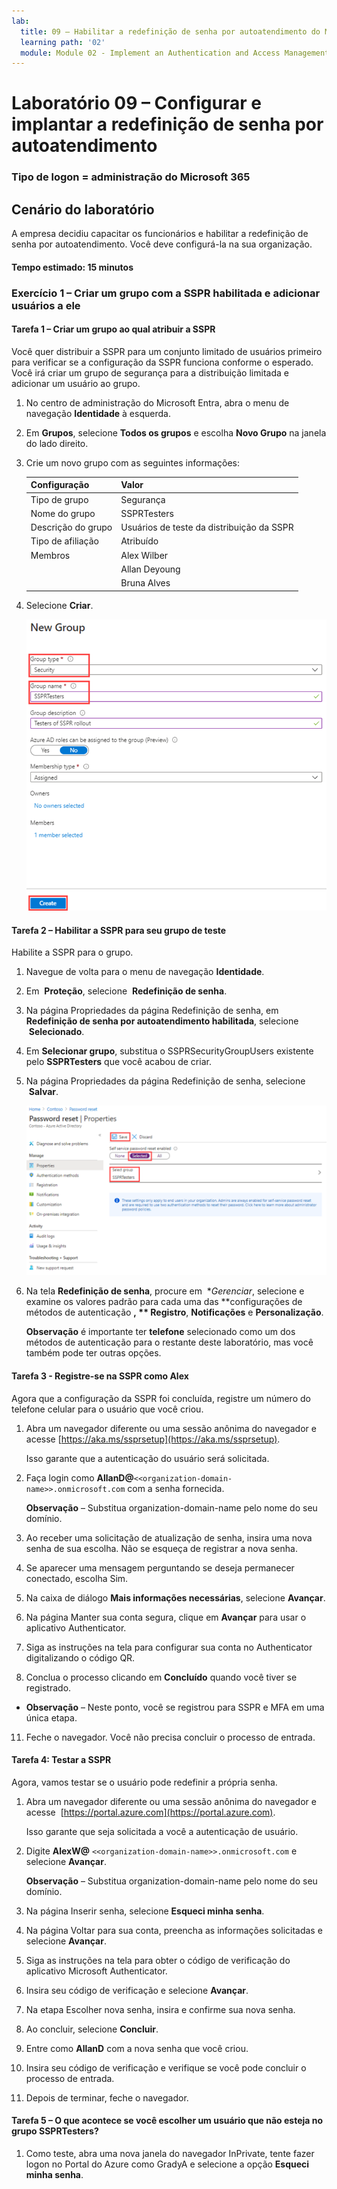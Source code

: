 ```yaml
---
lab:
  title: 09 – Habilitar a redefinição de senha por autoatendimento do Microsoft Entra
  learning path: '02'
  module: Module 02 - Implement an Authentication and Access Management Solution
---
```


# Laboratório 09 – Configurar e implantar a redefinição de senha por autoatendimento

### Tipo de logon = administração do Microsoft 365

## Cenário do laboratório

A empresa decidiu capacitar os funcionários e habilitar a redefinição de senha por autoatendimento. Você deve configurá-la na sua organização.

#### Tempo estimado: 15 minutos

### Exercício 1 – Criar um grupo com a SSPR habilitada e adicionar usuários a ele

#### Tarefa 1 – Criar um grupo ao qual atribuir a SSPR

Você quer distribuir a SSPR para um conjunto limitado de usuários primeiro para verificar se a configuração da SSPR funciona conforme o esperado. Você irá criar um grupo de segurança para a distribuição limitada e adicionar um usuário ao grupo.

1. No centro de administração do Microsoft Entra, abra o menu de navegação **Identidade** à esquerda.
1. Em **Grupos**, selecione **Todos os grupos** e escolha **Novo Grupo** na janela do lado direito.

2. Crie um novo grupo com as seguintes informações:

    | **Configuração**| **Valor**|
    | :--- | :--- |
    | Tipo de grupo| Segurança|
    | Nome do grupo| SSPRTesters|
    | Descrição do grupo| Usuários de teste da distribuição da SSPR|
    | Tipo de afiliação| Atribuído|
    | Membros| Alex Wilber |
    | |  Allan Deyoung |
    | | Bruna Alves |
  
    
3. Selecione **Criar**.

    ![Imagem da tela exibindo a página Novo grupo com tipo de grupo, nome do grupo e criar realçados](./media/lp2-mod2-create-sspr-security-group.png)

#### Tarefa 2 – Habilitar a SSPR para seu grupo de teste

Habilite a SSPR para o grupo.

1. Navegue de volta para o menu de navegação **Identidade**.

2. Em  **Proteção**, selecione  **Redefinição de senha**.

3. Na página Propriedades da página Redefinição de senha, em **Redefinição de senha por autoatendimento habilitada**, selecione  **Selecionado**.

4. Em **Selecionar grupo**, substitua o SSPRSecurityGroupUsers existente pelo **SSPRTesters** que você acabou de criar.

5. Na página Propriedades da página Redefinição de senha, selecione  **Salvar**.

    ![Imagem da tela exibindo a página de propriedades Redefinição de senha com Selecionado, Selecionar grupo e Salvar realçados](./media/lp2-mod2-enable-password-reset-for-selected-group.png)

6. Na tela **Redefinição de senha**, procure em  **Gerenciar*, selecione e examine os valores padrão para cada uma das **configurações de métodos de autenticação **, ** Registro**, **Notificações** e **Personalização**.

    **Observação** é importante ter **telefone** selecionado como um dos métodos de autenticação para o restante deste laboratório, mas você também pode ter outras opções.

#### Tarefa 3 - Registre-se na SSPR como Alex

Agora que a configuração da SSPR foi concluída, registre um número do telefone celular para o usuário que você criou.

1. Abra um navegador diferente ou uma sessão anônima do navegador e acesse [https://aka.ms/ssprsetup](https://aka.ms/ssprsetup).

    Isso garante que a autenticação do usuário será solicitada.

2. Faça login como **AllanD@**`<<organization-domain-name>>.onmicrosoft.com` com a senha fornecida.

    **Observação** – Substitua organization-domain-name pelo nome do seu domínio.

3. Ao receber uma solicitação de atualização de senha, insira uma nova senha de sua escolha. Não se esqueça de registrar a nova senha.

4. Se aparecer uma mensagem perguntando se deseja permanecer conectado, escolha Sim.

5. Na caixa de diálogo **Mais informações necessárias**, selecione **Avançar**.

6. Na página Manter sua conta segura, clique em **Avançar** para usar o aplicativo Authenticator.

7. Siga as instruções na tela para configurar sua conta no Authenticator digitalizando o código QR.

8. Conclua o processo clicando em **Concluído** quando você tiver se registrado.

  - **Observação** – Neste ponto, você se registrou para SSPR e MFA em uma única etapa.

11. Feche o navegador. Você não precisa concluir o processo de entrada.

#### Tarefa 4: Testar a SSPR

Agora, vamos testar se o usuário pode redefinir a própria senha.

1. Abra um navegador diferente ou uma sessão anônima do navegador e acesse  [https://portal.azure.com](https://portal.azure.com).

    Isso garante que seja solicitada a você a autenticação de usuário.

2. Digite **AlexW@** `<<organization-domain-name>>.onmicrosoft.com` e selecione **Avançar**.

    **Observação** – Substitua organization-domain-name pelo nome do seu domínio.

3. Na página Inserir senha, selecione **Esqueci minha senha**.

4. Na página Voltar para sua conta, preencha as informações solicitadas e selecione **Avançar**.

5. Siga as instruções na tela para obter o código de verificação do aplicativo Microsoft Authenticator.

6. Insira seu código de verificação e selecione **Avançar**.

7. Na etapa Escolher nova senha, insira e confirme sua nova senha.

8. Ao concluir, selecione **Concluir**.

9. Entre como **AllanD** com a nova senha que você criou.

10. Insira seu código de verificação e verifique se você pode concluir o processo de entrada.

11. Depois de terminar, feche o navegador.

#### Tarefa 5 – O que acontece se você escolher um usuário que não esteja no grupo SSPRTesters?

1. Como teste, abra uma nova janela do navegador InPrivate, tente fazer logon no Portal do Azure como GradyA e selecione a opção **Esqueci minha senha**.
